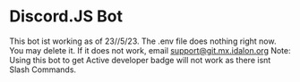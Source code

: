 # Discord.JS Bot
This bot ist working as of 23//5/23. 
The .env file does nothing right now. You may delete it. 
If it does not work, email support@git.mx.idalon.org 
Note: Using this bot to get Active developer badge will not work as there isnt Slash Commands. 
